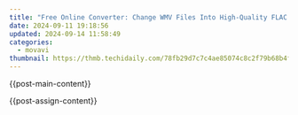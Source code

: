 ```yaml
---
title: "Free Online Converter: Change WMV Files Into High-Quality FLAC Format with Ease"
date: 2024-09-11 19:18:56
updated: 2024-09-14 11:58:49
categories:
  - movavi
thumbnail: https://thmb.techidaily.com/78fb29d7c7c4ae85074c8c2f79b68b4f70a9669265731b5b69e7c1930c88f0f9.jpg
---
```


{{post-main-content}}

<ins class="adsbygoogle"
     style="display:block"
     data-ad-format="autorelaxed"
     data-ad-client="ca-pub-7571918770474297"
     data-ad-slot="1223367746"></ins>

{{post-assign-content}}

<ins class="adsbygoogle"
     style="display:block"
     data-ad-client="ca-pub-7571918770474297"
     data-ad-slot="8358498916"
     data-ad-format="auto"
     data-full-width-responsive="true"></ins>
